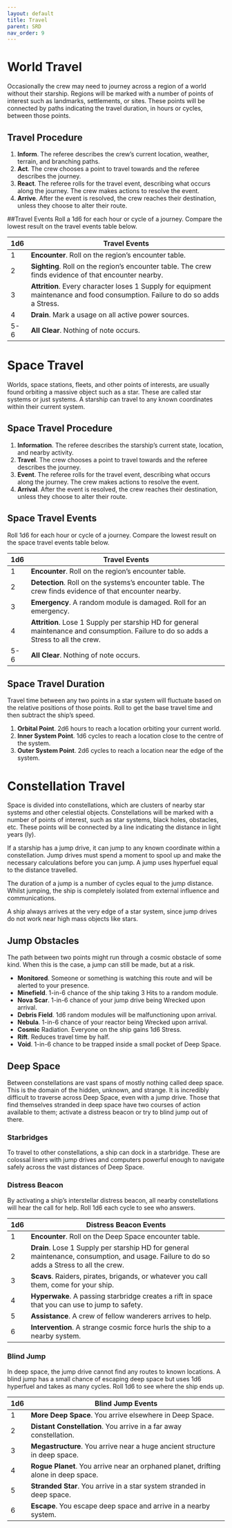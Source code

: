 ```yaml
---
layout: default
title: Travel
parent: SRD
nav_order: 9
---
```


# World Travel

Occasionally the crew may need to journey across a region of a world without their starship. Regions will be marked with a number of points of interest such as landmarks, settlements, or sites. These points will be connected by paths indicating the travel duration, in hours or cycles, between those points.

## Travel Procedure
1. **Inform**. The referee describes the crew’s current location, weather, terrain, and branching paths.  
2. **Act**. The crew chooses a point to travel towards and the referee describes the journey.  
3. **React**. The referee rolls for the travel event, describing what occurs along the journey. The crew makes actions to resolve the event.
4. **Arrive**. After the event is resolved, the crew reaches their destination, unless they choose to alter their route.

##Travel Events
Roll a 1d6 for each hour or cycle of a journey. Compare the lowest result on the travel events table below. 

| 1d6 | Travel Events |
|------|------|
| 1 | **Encounter**. Roll on the region’s encounter table. |
| 2 | **Sighting**. Roll on the region’s encounter table. The crew finds evidence of that encounter nearby. |
| 3 | **Attrition**. Every character loses 1 Supply for equipment maintenance and food consumption. Failure to do so adds a Stress. |
| 4 | **Drain**. Mark a usage on all active power sources. |
| 5-6 | **All Clear**. Nothing of note occurs. |

# Space Travel

Worlds, space stations, fleets, and other points of interests, are usually found orbiting a massive object such as a star. These are called star systems or just systems. A starship can travel to any known coordinates within their current system.

## Space Travel Procedure

1. **Information**. The referee describes the starship’s current state,  location, and nearby activity.  
2. **Travel**. The crew chooses a point to travel towards and the referee describes the journey.  
3. **Event**. The referee rolls for the travel event, describing what occurs along the journey. The crew makes actions to resolve the event.
4. **Arrival**. After the event is resolved, the crew reaches their destination, unless they choose to alter their route.

## Space Travel Events
Roll 1d6 for each hour or cycle of a journey. Compare the lowest result on the space travel events table below. 

| 1d6 | Travel Events |
|------|------|
| 1 | **Encounter**. Roll on the region’s encounter table. |
| 2 | **Detection**. Roll on the systems’s encounter table. The crew finds evidence of that encounter nearby. |
| 3 | **Emergency**. A random module is damaged. Roll for an emergency. |
| 4 | **Attrition**. Lose 1 Supply per starship HD for general maintenance and consumption. Failure to do so adds a Stress to all the crew. |
| 5-6 | **All Clear**. Nothing of note occurs. |

## Space Travel Duration
Travel time between any two points in a star system will fluctuate based on the relative positions of those points. Roll to get the base travel time and then subtract the ship’s speed.

1. **Orbital Point**. 2d6 hours to reach a location orbiting your current world.
2. **Inner System Point**. 1d6 cycles to reach a location close to the centre of the system.
3. **Outer System Point**. 2d6 cycles to reach a location near the edge of the system.

# Constellation Travel 

Space is divided into constellations, which are clusters of nearby star systems and other celestial objects. Constellations will be marked with a number of points of interest, such as star systems, black holes, obstacles, etc. These points will be connected by a line indicating the distance in light years (ly). 

If a starship has a jump drive, it can jump to any known coordinate within a constellation. Jump drives must spend a moment to spool up and make the necessary calculations before you can jump. A jump uses hyperfuel equal to the distance travelled.

The duration of a jump is a number of cycles equal to the jump distance. Whilst jumping, the ship is completely isolated from external influence and communications. 

A ship always arrives at the very edge of a star system, since jump drives do not work near high mass objects like stars. 

## Jump Obstacles

The path between two points might run through a cosmic obstacle of some kind. When this is the case, a jump can still be made, but at a risk.

- **Monitored**. Someone or something is watching this route and will be alerted to your presence.
- **Minefield**. 1-in-6 chance of the ship taking 3 Hits to a random module.
- **Nova Scar**. 1-in-6 chance of your jump drive being Wrecked upon arrival.
- **Debris Field**. 1d6 random modules will be malfunctioning upon arrival.
- **Nebula**. 1-in-6 chance of your reactor being Wrecked upon arrival.
- **Cosmic** Radiation. Everyone on the ship gains 1d6 Stress.
- **Rift**. Reduces travel time by half.
- **Void**. 1-in-6 chance to be trapped inside a small pocket of Deep Space.

## Deep Space

Between constellations are vast spans of mostly nothing called deep space. This is the domain of the hidden, unknown, and strange.  It is incredibly difficult to traverse across Deep Space, even with a jump drive. Those that find themselves stranded in deep space have two courses of action available to them; activate a distress beacon or try to blind jump out of there.

### Starbridges
To travel to other constellations, a ship can dock in a starbridge. These are colossal liners with jump drives and computers powerful enough to navigate safely across the vast distances of Deep Space. 

### Distress Beacon
By activating a ship’s interstellar distress beacon, all nearby constellations will hear the call for help. Roll 1d6 each cycle to see who answers.

| 1d6 | Distress Beacon Events |
|------|------|
| 1 | **Encounter**. Roll on the Deep Space encounter table. |
| 2 | **Drain**. Lose 1 Supply per starship HD for general maintenance, consumption, and usage. Failure to do so adds a Stress to all the crew. |
| 3 | **Scavs**. Raiders, pirates, brigands, or whatever you call them, come for your ship. |
| 4 | **Hyperwake**. A passing starbridge creates a rift in space that you can use to jump to safety.|
| 5 | **Assistance**. A crew of fellow wanderers arrives to help. |
| 6 | **Intervention**. A strange cosmic force hurls the ship to a nearby system. |

### Blind Jump
In deep space, the jump drive cannot find any routes to known locations. A blind jump has a small chance of escaping deep space but uses 1d6 hyperfuel and takes as many cycles. Roll 1d6 to see where the ship ends up.

| 1d6 | Blind Jump Events |
|------|------|
| 1 | **More Deep Space**. You arrive elsewhere in Deep Space. |
| 2 | **Distant Constellation**. You arrive in a far away constellation. |
| 3 | **Megastructure**. You arrive near a huge ancient structure in deep space.|
| 4 | **Rogue Planet**. You arrive near an orphaned planet, drifting alone in deep space.|
| 5 | **Stranded Star**. You arrive in a star system stranded in deep space.|
| 6 | **Escape**. You escape deep space and arrive in a nearby system. |
